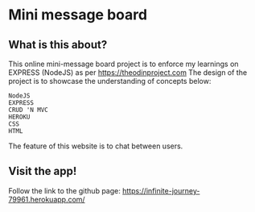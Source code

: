 # Mini message board
## What is this about?
This online mini-message board project is to enforce my learnings on EXPRESS (NodeJS) as per https://theodinproject.com The design of the project is to showcase the understanding of concepts below:

    NodeJS
    EXPRESS
    CRUD 'N MVC
    HEROKU
    CSS
    HTML
    
The feature of this website is to chat between users.

## Visit the app!
Follow the link to the github page: https://infinite-journey-79961.herokuapp.com/
